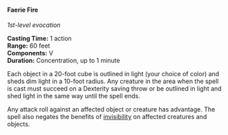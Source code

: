 #### Faerie Fire
<!-- markdownlint-disable link-image-reference-definitions -->
[_metadata_:spell_name]:- "Faerie Fire"
[_metadata_:spell_level]:- "1"
[_metadata_:spell_school]:- "evocation"
[_metadata_:ritual]:- "false"
[_metadata_:casting_time_amount]:- "1"
[_metadata_:casting_time_unit]:- "action"
[_metadata_:range]:- "60 feet"
[_metadata_:target]:- "20-foot cube"
[_metadata_:components_verbal]:- "true"
[_metadata_:components_somatic]:- "false"
[_metadata_:components_material]:- "false"
[_metadata_:duration]:- "1 minute"
[_metadata_:concentration]:- "true"
[_metadata_:saving_throw]:- "Dexterity"
[_metadata_:saving_throw_success]:- "avoids_effect"
[_metadata_:compared_to_wotc_srd_5.1]:- "mechanics_same_wording_different"
[_metadata_:compared_to_a5e_srd]:- "mechanics_same_wording_different"
<!-- markdownlint-disable-next-line no-emphasis-as-heading -->
_1st-level evocation_

**Casting Time:** 1 action \
**Range:** 60 feet \
**Components:** V \
**Duration:** Concentration, up to 1 minute

Each object in a 20-foot cube is outlined in light (your choice of color) and sheds dim light in a 10-foot radius.
Any creature in the area when the spell is cast must succeed on a Dexterity saving throw or be outlined in light and shed light in the same way until the spell ends.

Any attack roll against an affected object or creature has advantage.
The spell also negates the benefits of [invisibility](#Conditions_invisible) on affected creatures and objects.
